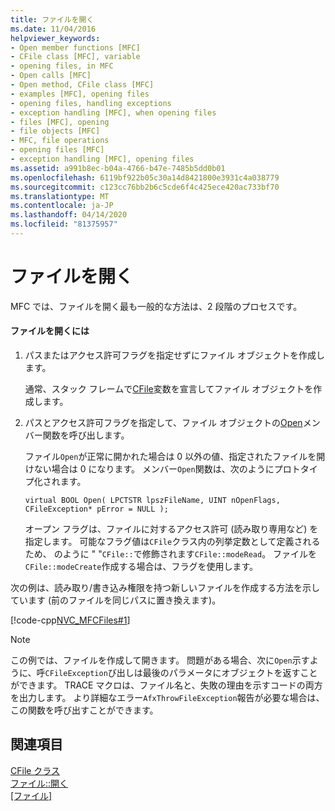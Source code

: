 ```yaml
---
title: ファイルを開く
ms.date: 11/04/2016
helpviewer_keywords:
- Open member functions [MFC]
- CFile class [MFC], variable
- opening files, in MFC
- Open calls [MFC]
- Open method, CFile class [MFC]
- examples [MFC], opening files
- opening files, handling exceptions
- exception handling [MFC], when opening files
- files [MFC], opening
- file objects [MFC]
- MFC, file operations
- opening files [MFC]
- exception handling [MFC], opening files
ms.assetid: a991b8ec-b04a-4766-b47e-7485b5dd0b01
ms.openlocfilehash: 6119bf922b05c30a14d8421800e3931c4a038779
ms.sourcegitcommit: c123cc76bb2b6c5cde6f4c425ece420ac733bf70
ms.translationtype: MT
ms.contentlocale: ja-JP
ms.lasthandoff: 04/14/2020
ms.locfileid: "81375957"
---
```

# <a name="opening-files"></a>ファイルを開く

MFC では、ファイルを開く最も一般的な方法は、2 段階のプロセスです。

#### <a name="to-open-a-file"></a>ファイルを開くには

1. パスまたはアクセス許可フラグを指定せずにファイル オブジェクトを作成します。

   通常、スタック フレームで[CFile](../mfc/reference/cfile-class.md)変数を宣言してファイル オブジェクトを作成します。

1. パスとアクセス許可フラグを指定して、ファイル オブジェクトの[Open](../mfc/reference/cfile-class.md#open)メンバー関数を呼び出します。

   ファイル`Open`が正常に開かれた場合は 0 以外の値、指定されたファイルを開けない場合は 0 になります。 メンバー`Open`関数は、次のようにプロトタイプ化されます。

   `virtual BOOL Open( LPCTSTR lpszFileName, UINT nOpenFlags, CFileException* pError = NULL );`

   オープン フラグは、ファイルに対するアクセス許可 (読み取り専用など) を指定します。 可能なフラグ値は`CFile`クラス内の列挙定数として定義されるため、 のように " "`CFile::`で修飾されます`CFile::modeRead`。 ファイルを`CFile::modeCreate`作成する場合は、フラグを使用します。

次の例は、読み取り/書き込み権限を持つ新しいファイルを作成する方法を示しています (前のファイルを同じパスに置き換えます)。

[!code-cpp[NVC_MFCFiles#1](../atl-mfc-shared/reference/codesnippet/cpp/opening-files_1.cpp)]

> [!NOTE]
> この例では、ファイルを作成して開きます。 問題がある場合、次に`Open`示すように、呼`CFileException`び出しは最後のパラメータにオブジェクトを返すことができます。 TRACE マクロは、ファイル名と、失敗の理由を示すコードの両方を出力します。 より詳細なエラー`AfxThrowFileException`報告が必要な場合は、この関数を呼び出すことができます。

## <a name="see-also"></a>関連項目

[CFile クラス](../mfc/reference/cfile-class.md)<br/>
[ファイル::開く](../mfc/reference/cfile-class.md#open)<br/>
[[ファイル]](../mfc/files-in-mfc.md)
